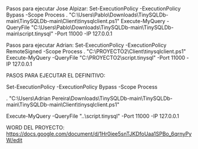 Pasos para ejecutar Jose Alpizar:
Set-ExecutionPolicy -ExecutionPolicy Bypass -Scope Process
. "C:\Users\Pablo\Downloads\TinySQLDb-main\TinySQLDb-main\Client\tinysqlclient.ps1"
Execute-MyQuery -QueryFile "C:\Users\Pablo\Downloads\TinySQLDb-main\TinySQLDb-main\script.tinysql" -Port 11000 -IP 127.0.0.1

Pasos para ejecutar Adrian: 
Set-ExecutionPolicy -ExecutionPolicy RemoteSigned -Scope Process
. "C:\PROYECTO2\Client\tinysqlclient.ps1"
Execute-MyQuery -QueryFile "C:\PROYECTO2\script.tinysql" -Port 11000 -IP 127.0.0.1

PASOS PARA EJECUTAR EL DEFINITIVO:

Set-ExecutionPolicy -ExecutionPolicy Bypass -Scope Process

. "C:\Users\Adrian Pereira\Downloads\TinySQLDb-main\TinySQLDb-main\TinySQLDb-main\Client\tinysqlclient.ps1"

Execute-MyQuery -QueryFile "..\script.tinysql" -Port 11000 -IP 127.0.0.1



WORD DEL PROYECTO: https://docs.google.com/document/d/1Hr0iee5snTJKDfoUaa1SPBo_6qrnyPyW/edit
